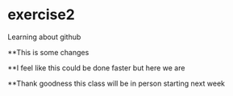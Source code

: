 # exercise2
Learning about github

**This is some changes

**I feel like this could be done faster but here we are

**Thank goodness this class will be in person starting next week

